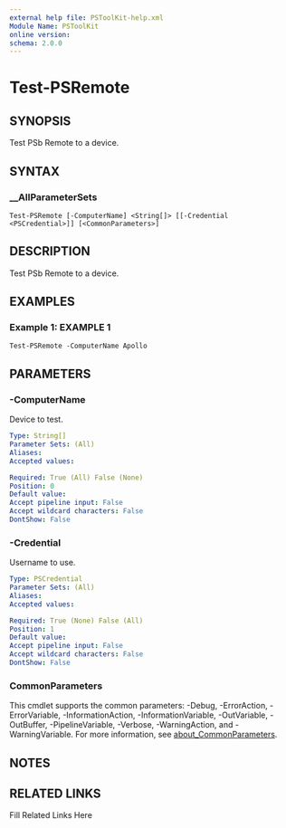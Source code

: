 ```yaml
---
external help file: PSToolKit-help.xml
Module Name: PSToolKit
online version: 
schema: 2.0.0
---
```


# Test-PSRemote

## SYNOPSIS

Test PSb Remote to a device.

## SYNTAX

### __AllParameterSets

```
Test-PSRemote [-ComputerName] <String[]> [[-Credential <PSCredential>]] [<CommonParameters>]
```

## DESCRIPTION

Test PSb Remote to a device.


## EXAMPLES

### Example 1: EXAMPLE 1

```
Test-PSRemote -ComputerName Apollo
```








## PARAMETERS

### -ComputerName

Device to test.

```yaml
Type: String[]
Parameter Sets: (All)
Aliases: 
Accepted values: 

Required: True (All) False (None)
Position: 0
Default value: 
Accept pipeline input: False
Accept wildcard characters: False
DontShow: False
```

### -Credential

Username to use.

```yaml
Type: PSCredential
Parameter Sets: (All)
Aliases: 
Accepted values: 

Required: True (None) False (All)
Position: 1
Default value: 
Accept pipeline input: False
Accept wildcard characters: False
DontShow: False
```


### CommonParameters

This cmdlet supports the common parameters: -Debug, -ErrorAction, -ErrorVariable, -InformationAction, -InformationVariable, -OutVariable, -OutBuffer, -PipelineVariable, -Verbose, -WarningAction, and -WarningVariable. For more information, see [about_CommonParameters](http://go.microsoft.com/fwlink/?LinkID=113216).

## NOTES



## RELATED LINKS

Fill Related Links Here

